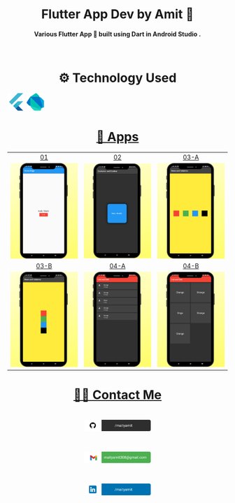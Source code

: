 <h1 align="center">Flutter App Dev by Amit 🚀</h1>
<h4 align="center">Various Flutter App 📱 built using Dart in Android Studio .</h4>

<br>
<h1 align="center">⚙️ Technology Used</h1>
<img src="https://github.com/devicons/devicon/blob/master/icons/flutter/flutter-original.svg" alt="Android" width="40" height="40"/> </a> <a href="https://www.java.com" target="_blank"><img src="https://github.com/devicons/devicon/blob/master/icons/dart/dart-original.svg" alt="Android" width="40" height="40"/> </a> <a href="https://www.java.com" target="_blank">  

<h1 align="center">📸 Apps</h1>
  
||||
|:----------------------------------------:|:-----------------------------------------:|:-----------------------------------------: |
|01|02|03-A|
| ![Imgur](Images/1.png) | ![Imgur](Images/2.png) | ![Imgur](Images/3-a.png) | 
|03-B|04-A|04-B|
| ![Imgur](Images/3-b.png) | ![Imgur](Images/4-a.png) | ![Imgur](Images/4-b.png) | 
  
  
  
<h1 align="center">🙍‍♂️ Contact Me</h1>
  
<h1 align="center"><a href="https://github.com/maityamit"><img src="https://github.com/maityamit/Flutter-App-Development-Learn/blob/master/Images/github.png" width="30%"/></a></h1>
<h1 align="center"><img src="https://github.com/maityamit/Flutter-App-Development-Learn/blob/master/Images/gmail.png" width="30%"/></h1>
<h1 align="center"><img src="https://github.com/maityamit/Flutter-App-Development-Learn/blob/master/Images/linkedin.png" width="30%"/></h1>
